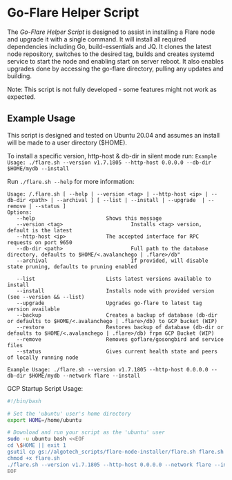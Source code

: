 # Go-Flare Helper Script

The _Go-Flare Helper Script_ is designed to assist in installing a Flare node and upgrade it with a single command. It will install all required dependencies including Go, build-essentials and JQ. It clones the latest node repository, switches to the desired tag, builds and creates systemd service to start the node and enabling start on server reboot. It also enables upgrades done by accessing the go-flare directory, pulling any updates and building.

Note: This script is not fully developed - some features might not work as expected.

## Example Usage

This script is designed and tested on Ubuntu 20.04 and assumes an install will be made to a user directory ($HOME).

To install a specific version, http-host & db-dir in silent mode run:
`Example Usage: ./flare.sh --version v1.7.1805 --http-host 0.0.0.0 --db-dir $HOME/mydb --install`

Run `./flare.sh --help` for more information:

```
Usage: /.flare.sh [ --help | --version <tag> | --http-host <ip> | --db-dir <path> | --archival ] [ --list | --install | --upgrade  | --remove | --status ]
Options:
   --help            			Shows this message
   --version <tag>                      Installs <tag> version, default is the latest
   --http-host <ip>  			The accepted interface for RPC requests on port 9650
   --db-dir <path>                      Full path to the database directory, defaults to $HOME/<.avalanchego | .flare>/db"
   --archival                           If provided, will disable state pruning, defaults to pruning enabled

   --list            			Lists latest versions available to install
   --install         			Installs node with provided version (see --version && --list)
   --upgrade         			Upgrades go-flare to latest tag version available
   --backup         			Creates a backup of database (db-dir or defaults to $HOME/<.avalanchego | .flare>/db) to GCP bucket (WIP)
   --restore         			Restores backup of database (db-dir or defaults to $HOME/<.avalanchego | .flare>/db) frpm GCP Bucket (WIP)
   --remove         			Removes goflare/gosongbird and service files
   --status         			Gives current health state and peers of locally running node

Example Usage: ./flare.sh --version v1.7.1805 --http-host 0.0.0.0 --db-dir $HOME/mydb --network flare --install
```

GCP Startup Script Usage:

```bash
#!/bin/bash

# Set the 'ubuntu' user's home directory
export HOME=/home/ubuntu

# Download and run your script as the 'ubuntu' user
sudo -u ubuntu bash <<EOF
cd \$HOME || exit 1
gsutil cp gs://algotech_scripts/flare-node-installer/flare.sh flare.sh
chmod +x flare.sh
./flare.sh --version v1.7.1805 --http-host 0.0.0.0 --network flare --install
EOF
```
